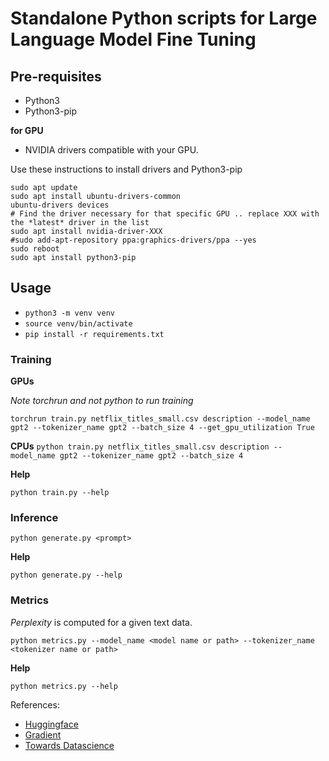 # Standalone Python scripts for Large Language Model Fine Tuning

## Pre-requisites
- Python3
- Python3-pip

**for GPU**
- NVIDIA drivers compatible with your GPU. 

Use these instructions to install drivers and Python3-pip

```
sudo apt update
sudo apt install ubuntu-drivers-common
ubuntu-drivers devices
# Find the driver necessary for that specific GPU .. replace XXX with the *latest* driver in the list
sudo apt install nvidia-driver-XXX
#sudo add-apt-repository ppa:graphics-drivers/ppa --yes
sudo reboot
sudo apt install python3-pip
```
## Usage
- `python3 -m venv venv`
- `source venv/bin/activate`
- `pip install -r requirements.txt`

### Training

**GPUs**

*Note torchrun and not python to run training*

`torchrun train.py netflix_titles_small.csv description --model_name gpt2 --tokenizer_name gpt2 --batch_size 4 --get_gpu_utilization True`

**CPUs**
`python train.py netflix_titles_small.csv description --model_name gpt2 --tokenizer_name gpt2 --batch_size 4`


**Help**

`python train.py --help`

### Inference

`python generate.py <prompt>`

**Help**

`python generate.py --help`

### Metrics

*Perplexity* is computed for a given text data.

`python metrics.py --model_name <model name or path> --tokenizer_name <tokenizer name or path>`

**Help**

`python metrics.py --help`

References:
- [Huggingface](https://huggingface.co/docs/transformers/perplexity)
- [Gradient](https://thegradient.pub/understanding-evaluation-metrics-for-language-models/)
- [Towards Datascience](https://towardsdatascience.com/perplexity-of-language-models-revisited-6b9b4cf46792)




